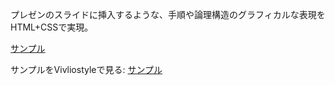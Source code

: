 プレゼンのスライドに挿入するような、手順や論理構造のグラフィカルな表現をHTML+CSSで実現。

[サンプル](slide.html)

サンプルをVivliostyleで見る:
[サンプル](https://vivliostyle.org/viewer/#src=https://yamahige.github.io/20250326_visual_structure/slide.html)
